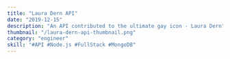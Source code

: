 ```yaml
---
title: "Laura Dern API"
date: "2019-12-15"
description: "An API contributed to the ultimate gay icon - Laura Dern"
thumbnail: "/laura-dern-api-thumbnail.png"
category: "engineer"
skill: "#API #Node.js #FullStack #MongoDB"
---
```

